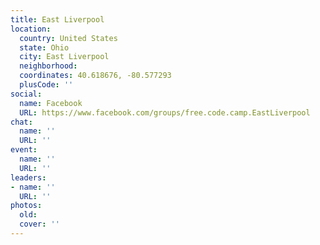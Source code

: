 ```yaml
---
title: East Liverpool
location:
  country: United States
  state: Ohio
  city: East Liverpool
  neighborhood: 
  coordinates: 40.618676, -80.577293
  plusCode: ''
social:
  name: Facebook
  URL: https://www.facebook.com/groups/free.code.camp.EastLiverpool
chat:
  name: ''
  URL: ''
event:
  name: ''
  URL: ''
leaders:
- name: ''
  URL: ''
photos:
  old: 
  cover: ''
---
```


